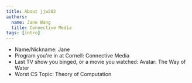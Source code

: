 ```yaml
---
title: About jjw282
authors:
  name: Jane Wang
  title: Connective Media
tags: [intro]
---
```


- Name/Nickname: Jane
- Program you're in at Cornell: Connective Media
- Last TV show you binged, or a movie you watched: Avatar: The Way of Water
- Worst CS Topic: Theory of Computation
